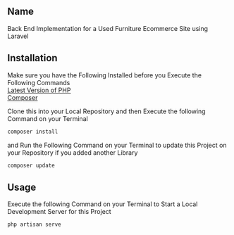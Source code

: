 ## Name
Back End Implementation for a Used Furniture Ecommerce Site using Laravel

## Installation
Make sure you have the Following Installed before you Execute the Following Commands <br> 
[Latest Version of PHP](https://www.php.net/) <br> 
[Composer](https://getcomposer.org/) <br> 


Clone this into your Local Repository and then Execute the following Command on your Terminal
```bash
composer install
```

and Run the Following Command on your Terminal to update this Project on your Repository if you added another Library
```bash
composer update
```

## Usage
Execute the following Command on your Terminal to Start a Local Development Server for this Project
```bash
php artisan serve
```
